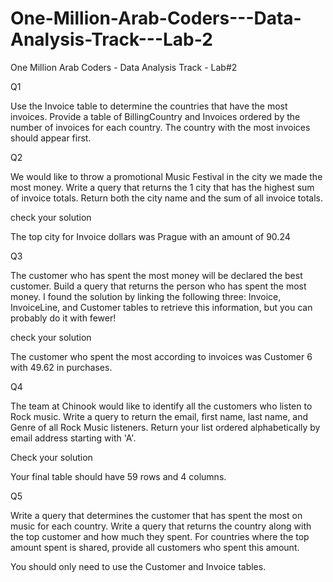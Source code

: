 # One-Million-Arab-Coders---Data-Analysis-Track---Lab-2
One Million Arab Coders - Data Analysis Track - Lab#2

Q1

Use the Invoice table to determine the countries that have the most invoices. Provide a table of BillingCountry and Invoices ordered by the number of invoices for each country. The country with the most invoices should appear first.

Q2

We would like to throw a promotional Music Festival in the city we made the most money. Write a query that returns the 1 city that has the highest sum of invoice totals. Return both the city name and the sum of all invoice totals.

check your solution

The top city for Invoice dollars was Prague with an amount of 90.24

Q3

The customer who has spent the most money will be declared the best customer. Build a query that returns the person who has spent the most money. I found the solution by linking the following three: Invoice, InvoiceLine, and Customer tables to retrieve this information, but you can probably do it with fewer!

check your solution

The customer who spent the most according to invoices was Customer 6 with 49.62 in purchases.

Q4

The team at Chinook would like to identify all the customers who listen to Rock music. Write a query to return the email, first name, last name, and Genre of all Rock Music listeners. Return your list ordered alphabetically by email address starting with 'A'.

Check your solution

Your final table should have 59 rows and 4 columns.

Q5

Write a query that determines the customer that has spent the most on music for each country. Write a query that returns the country along with the top customer and how much they spent. For countries where the top amount spent is shared, provide all customers who spent this amount.

You should only need to use the Customer and Invoice tables.
